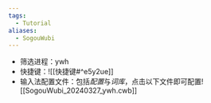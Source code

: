 ```yaml
---
tags:
  - Tutorial
aliases:
  - SogouWubi
---
```

- 筛选进程：ywh
- 快捷键：![[快捷键#^e5y2ue]]
- 输入法配置文件：包括*配置*与*词库*，点击以下文件即可配置![[SogouWubi_20240327_ywh.cwb]]